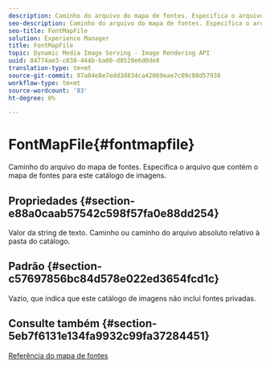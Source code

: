 ```yaml
---
description: Caminho do arquivo do mapa de fontes. Especifica o arquivo que contém o mapa de fontes para este catálogo de imagens.
seo-description: Caminho do arquivo do mapa de fontes. Especifica o arquivo que contém o mapa de fontes para este catálogo de imagens.
seo-title: FontMapFile
solution: Experience Manager
title: FontMapFile
topic: Dynamic Media Image Serving - Image Rendering API
uuid: 84774ae3-c038-444b-ba00-d8528e6d0de8
translation-type: tm+mt
source-git-commit: 97a84e8e7edd3d834ca42069eae7c09c00d57938
workflow-type: tm+mt
source-wordcount: '83'
ht-degree: 0%

---
```



# FontMapFile{#fontmapfile}

Caminho do arquivo do mapa de fontes. Especifica o arquivo que contém o mapa de fontes para este catálogo de imagens.

## Propriedades {#section-e88a0caab57542c598f57fa0e88dd254}

Valor da string de texto. Caminho ou caminho do arquivo absoluto relativo à pasta do catálogo.

## Padrão {#section-c57697856bc84d578e022ed3654fcd1c}

Vazio, que indica que este catálogo de imagens não inclui fontes privadas.

## Consulte também {#section-5eb7f6131e134fa9932c99fa37284451}

[Referência do mapa de fontes](../../../../../is-api/image-catalog/image-serving-api-ref/c-image-catalog-reference/c-font-map-reference/c-font-map-reference.md#concept-f81f319d03c646c5a8ef87b3277dd37d)
